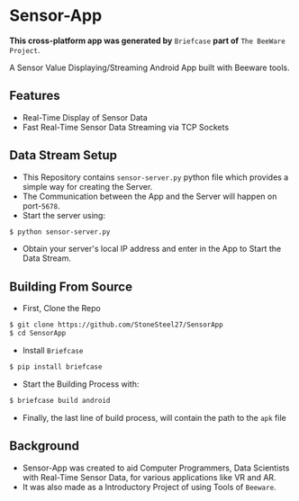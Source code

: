Sensor-App
==========

**This cross-platform app was generated by** `Briefcase` **part of**
`The BeeWare Project`.

A Sensor Value Displaying/Streaming Android App built with Beeware tools.

## Features
- Real-Time Display of Sensor Data
- Fast Real-Time Sensor Data Streaming via TCP Sockets

## Data Stream Setup
- This Repository contains `sensor-server.py` python file which provides a simple way for creating the Server.
- The Communication between the App and the Server will happen on port-`5678`.
- Start the server using:
```bash
$ python sensor-server.py
```
- Obtain your server's local IP address and enter in the App to Start the Data Stream.

## Building From Source
- First, Clone the Repo
```bash
$ git clone https://github.com/StoneSteel27/SensorApp
$ cd SensorApp
```
- Install `Briefcase`
```bash
$ pip install briefcase
```
- Start the Building Process with:
```bash
$ briefcase build android
```
- Finally, the last line of build process, will contain the path to the `apk` file

## Background
- Sensor-App was created to aid Computer Programmers, Data Scientists with Real-Time Sensor Data, for various applications like VR and AR.
- It was also made as a Introductory Project of using Tools of `Beeware`.
